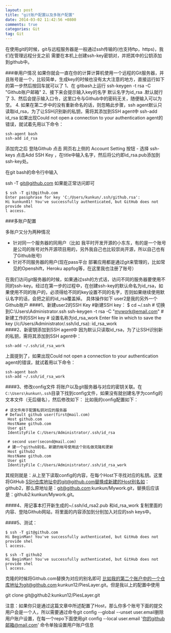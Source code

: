 ```yaml
---
layout: post
title: "git账户配置以及多账户配置"
date: 2014-03-02 11:42:56 +0800
comments: true
categories: Git
tag: Git
---
```

在使用git的时候，git与远程服务器是一般通过ssh传输的(也支持ftp，https)，我们在管理远程分支之前 需要在本机上创建ssh-key密钥对，并把其中的公钥添加到github中。

###单用户情况
如果你就会一直在你的计算计算机使用一个远程的Git服务器，并且账号是一个，比较简单，生成key的时候也没有太大注意的地方，直接运行如下的第一步然后按回车就可以了
  1、在 gitbash上运行  ssh-keygen -t  rsa  -C  "Github账户邮箱"
  2、接下来会提示输入key的名字 默认名字为id_rsa .默认就行了
  3、然后会提示输入口令，这里口令与Github中的密码无关，随便输入可以为空。
  4. 如果在第二步中的没有重新命名的话，则忽略此步骤，ssh agent默认只读取id_rsa，为了让SSH识别新的私钥，需将其添加到SSH agent中 
    ssh-add id_rsa
如果出现Could not open a connection to your authentication agent的错误，就试着先用以下命令：

	ssh-agent bash
	ssh-add id_rsa
添加完之后 登陆Github   点击 网页右上侧的 Account Setting 按钮 - 选择 ssh-keys  点击Add SSH Key  ，在title中输入名字，然后将公约即id_rsa.pub添加到ssh-key处。

在git bash的命令行中输入 

ssh -T git@github.com 如果能正常访问即可

	$ ssh -T git@github.com
	Enter passphrase for key 'C:/Users/kunkun/.ssh/github.rsa':
	Hi kunkun01! You've successfully authenticated, but GitHub does not provide shel
	l access.

###多账户配置

 多账户又分为两种情况  

 * 针对同一个服务器的同用户（比如 我平时开发开源的小东东，有的是一个账号是公司的账号对外开源项目用的，另外我自己也比较崇尚开源，所以自己也有了Github账号)
 * 针对不同服务器的用户(现在pass平台 部署应用都是通过git来管理的，比如常见的Openshift，Heroku appfog等，在这里我也注册了账号）

 在我们访问git服务器的时候，如果通过ssh的方式话，访问不同的服务器要使用不同的ssh-key。经过在第一步的过程中，在创建ssh-key的默认命名为id_rsa，如果使用不同的账户的，必须得给不同的key设置不同的名字，否则如果继续使用默认名字的话，会把之前的id_rsa覆盖掉。
 具体操作如下 user2是我的另外一个Github账户
####1、新建user2的SSH Key
	 #新建SSH key：
	$ cd ~/.ssh     # 切换到C:\Users\Administrator\.ssh
	ssh-keygen -t rsa -C "mywork@email.com"  # 新建工作的SSH key
	# 设置名称为id_rsa_work
	Enter file in which to save the key (/c/Users/Administrator/.ssh/id_rsa): id_rsa_work  
####2、新密钥添加到SSH agent中
因为默认只读取id_rsa，为了让SSH识别新的私钥，需将其添加到SSH agent中：

	ssh-add ~/.ssh/id_rsa_work
上面提到了，如果出现Could not open a connection to your authentication agent的错误，就试着用以下命令：

	ssh-agent bash
	ssh-add ~/.ssh/id_rsa_work
####3、修改config文件 将账户以及git服务器与对应的密钥关联。在`C:\Users\kunkun\.ssh`目录下找到config文件，如果没有就创建名字为config的文本文件（无后缀名），然后修改如下： 比如我的config配置如下：

	# 该文件用于配置私钥对应的服务器
	# Default github user(first@mail.com)
	 Host github.com
	 HostName github.com
	 User git
	 IdentityFile C:/Users/Administrator/.ssh/id_rsa

	 # second user(second@mail.com)
	 # 建一个github别名，新建的帐号使用这个别名做克隆和更新
	 Host github2
	 HostName github.com
	 User git
	 IdentityFile C:/Users/Administrator/.ssh/id_rsa_work
其规则就是：从上至下读取config的内容，在每个Host下寻找对应的私钥。这里将GitHub SSH仓库地址中的git@github.com替换成新建的Host别名如：github2，那么原地址是：git@github.com:kunkun/Mywork.git，替换后应该是：github2:kunkun/Mywork.git。

####4、用记事本打开新生成的~/.ssh/id_rsa2.pub 和id_rsa_work 复制里面的内容、登陆Github网站，将里面的内容添加到分别加入对应的ssh keys中。

####5、测试：
	
	$ ssh -T git@github.com
	Hi BeginMan! You've successfully authenticated, but GitHub does not provide shel
	l access.

	$ ssh -T github2
	Hi BeginMan! You've successfully authenticated, but GitHub does not provide shel
	l access.


克隆的时候将Github.com替换为对应的别名即可
比如我的第二个账户中的一个仓库地址为git@github.com:kunkun12/PiesLayer.git。但是我以上的配置中使用

 git clone git@github2:kunkun12/PiesLayer.git


 注意：如果你只是通过这篇文章中所述配置了Host，那么你多个账号下面的提交用户会是一个人，所以需要通过命令git config --global --unset user.email删除用户账户设置，在每一个repo下面使用git config --local user.email '你的github邮箱@mail.com' 命令单独设置用户账户信息
